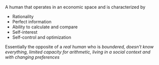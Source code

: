 A human that operates in an economic space and is characterized by
- Rationality
- Perfect information
- Ability to calculate and compare
- Self-interest
- Self-control and optimization

Essentially the opposite of a *real human* who is *boundered, doesn't know everything, limited capacity for arithmetic, living in a social context and with changing preferences*
